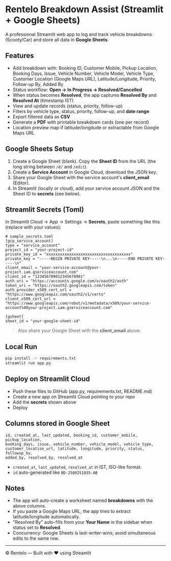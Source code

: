 # Rentelo Breakdown Assist (Streamlit + Google Sheets)

A professional Streamlit web app to log and track vehicle breakdowns (Scooty/Car) and store all data in **Google Sheets**.

## Features
- Add breakdown with: Booking ID, Customer Mobile, Pickup Location, Booking Days, Issue, Vehicle Number, Vehicle Model, Vehicle Type, Customer Location (Google Maps URL), Latitude/Longitude, Priority, Follow-up By, Added By
- Status workflow: **Open → In Progress → Resolved/Cancelled**
- When status becomes **Resolved**, the app captures **Resolved By** and **Resolved At** (timestamp IST)
- View and update records (status, priority, follow-up)
- Filters by vehicle type, status, priority, follow-up, and **date range**
- Export filtered data as **CSV**
- Generate a **PDF** with printable breakdown cards (one per record)
- Location preview map if latitude/longitude or extractable from Google Maps URL

## Google Sheets Setup
1. Create a Google Sheet (blank). Copy the **Sheet ID** from the URL (the long string between `/d/` and `/edit`).
2. Create a **Service Account** in Google Cloud, download the JSON key.
3. Share your Google Sheet with the service account's **client_email** (Editor).
4. In Streamlit (locally or cloud), add your service account JSON and the Sheet ID to **secrets** (see below).

## Streamlit Secrets (Toml)
In Streamlit Cloud -> App -> Settings -> **Secrets**, paste something like this (replace with your values):

```
# sample_secrets.toml
[gcp_service_account]
type = "service_account"
project_id = "your-project-id"
private_key_id = "xxxxxxxxxxxxxxxxxxxxxxxxxxxxxxxxxxxxx"
private_key = "-----BEGIN PRIVATE KEY-----\n...\n-----END PRIVATE KEY-----\n"
client_email = "your-service-account@your-project.iam.gserviceaccount.com"
client_id = "123456789012345678901"
auth_uri = "https://accounts.google.com/o/oauth2/auth"
token_uri = "https://oauth2.googleapis.com/token"
auth_provider_x509_cert_url = "https://www.googleapis.com/oauth2/v1/certs"
client_x509_cert_url = "https://www.googleapis.com/robot/v1/metadata/x509/your-service-account%40your-project.iam.gserviceaccount.com"

[gsheet]
sheet_id = "your-google-sheet-id"
```

> Also share your Google Sheet with the **client_email** above.

## Local Run
```bash
pip install -r requirements.txt
streamlit run app.py
```

## Deploy on Streamlit Cloud
- Push these files to GitHub (app.py, requirements.txt, README.md)
- Create a new app on Streamlit Cloud pointing to your repo
- Add the **secrets** shown above
- Deploy

## Columns stored in Google Sheet
```
id, created_at, last_updated, booking_id, customer_mobile, pickup_location,
booking_days, issue, vehicle_number, vehicle_model, vehicle_type,
customer_location_url, latitude, longitude, priority, status, followup_by,
added_by, resolved_by, resolved_at
```
- `created_at`, `last_updated`, `resolved_at` in IST, ISO-like format.
- `id` auto-generated like `BD-2508251035-AB`

## Notes
- The app will auto-create a worksheet named **breakdowns** with the above columns.
- If you paste a Google Maps URL, the app tries to extract latitude/longitude automatically.
- "Resolved By" auto-fills from your **Your Name** in the sidebar when status set to **Resolved**.
- Concurrency: Google Sheets is last-writer-wins; avoid simultaneous edits to the same row.

---

© Rentelo — Built with ❤️ using Streamlit
